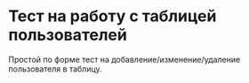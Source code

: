 # Тест на работу с таблицей пользователей

Простой по форме тест на добавление/изменение/удаление пользователя в таблицу.
